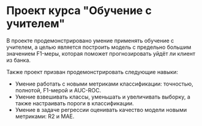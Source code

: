 # Проект курса "Обучение с учителем"
В проекте продемонстрировано умение применять обучение с учителем, а целью является построить модель с предельно большим значением F1-меры, которая поможет прогнозировать уйдёт ли клиент из банка.

Также проект призван продемонстрировать следующие навыки:
 - Умение работать с новыми метриками классификации: точностью, полнотой, F1-мерой и AUC-ROC.
 - Умение взвешивать классы, уменьшать и увеличивать выборку, а также настраивать пороги в классификации.
 - Умение в задаче регрессии оценивать качество модели новыми метриками: R2 и MAE.